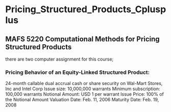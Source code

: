 # Pricing_Structured_Products_Cplusplus
## MAFS 5220 Computational Methods for Pricing Structured Products
there are two computer assignment for this course;
### Pricing Behavior of an Equity-Linked Structured Product:
24-month callable dual accrual cash or share security on Wal-Mart Stores, Inc and Intel Corp
Issue size: 10,000,000 warrants
Minimum subscription: 100,000 warrants
Notional Amount: USD 1 per warrant
Issue Price: 100% of the Notional Amount
Valuation Date: Feb. 11, 2006
Maturity Date: Feb. 19, 2008
